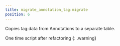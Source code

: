 ```yaml
---
title: migrate_annotation_tag:migrate
position: 6
---
```


Copies tag data from Annotations to a separate table.

One time script after refactoring
{: .warning}